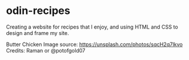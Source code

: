 # odin-recipes


Creating a website for recipes that I enjoy, and using HTML and CSS to design and frame my site. 

Butter Chicken Image source: https://unsplash.com/photos/sqcH2q7lkvo 
Credits: Raman or @potofgold07
